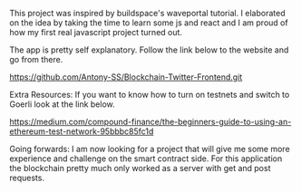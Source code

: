 This project was inspired by buildspace's waveportal tutorial.  I elaborated on the idea by taking the time to learn some js and react and I am proud of how my first real javascript project turned out.

The app is pretty self explanatory.  Follow the link below to the website and go from there.  

https://github.com/Antony-SS/Blockchain-Twitter-Frontend.git

Extra Resources:
If you want to know how to turn on testnets and switch to Goerli look at the link below.

https://medium.com/compound-finance/the-beginners-guide-to-using-an-ethereum-test-network-95bbbc85fc1d

Going forwards:
I am now looking for a project that will give me some more experience and challenge on the smart contract side.  For this application the blockchain pretty much only worked as a server with get and post requests.  

